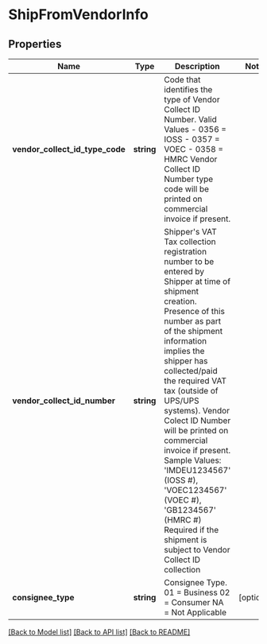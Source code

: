 # ShipFromVendorInfo

## Properties
Name | Type | Description | Notes
------------ | ------------- | ------------- | -------------
**vendor_collect_id_type_code** | **string** | Code that identifies the type of Vendor Collect ID Number. Valid Values - 0356 &#x3D; IOSS - 0357 &#x3D; VOEC - 0358 &#x3D; HMRC  Vendor Collect ID Number type code will be printed on commercial invoice if present. | 
**vendor_collect_id_number** | **string** | Shipper&#x27;s VAT Tax collection registration number to be entered by Shipper at time of shipment creation. Presence of this number as part of the shipment information implies the shipper has collected/paid the required VAT tax (outside of UPS/UPS systems). Vendor Colect ID Number will be printed on commercial invoice if present.  Sample Values:   &#x27;IMDEU1234567&#x27; (IOSS #),  &#x27;VOEC1234567&#x27; (VOEC #),  &#x27;GB1234567&#x27; (HMRC #)  Required if the shipment is subject to Vendor Collect ID collection | 
**consignee_type** | **string** | Consignee Type. 01 &#x3D; Business  02 &#x3D; Consumer NA &#x3D; Not Applicable | [optional] 

[[Back to Model list]](../../README.md#documentation-for-models) [[Back to API list]](../../README.md#documentation-for-api-endpoints) [[Back to README]](../../README.md)


